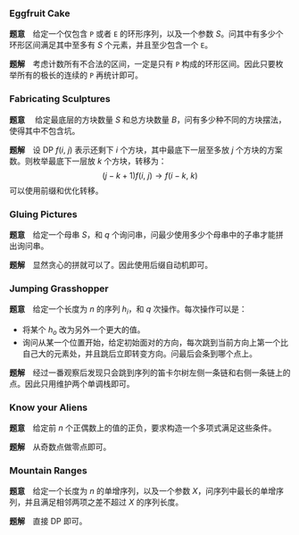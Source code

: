 ### Eggfruit Cake

**题意**　给定一个仅包含 `P` 或者 `E` 的环形序列，以及一个参数 $S$。问其中有多少个环形区间满足其中至多有 $S$ 个元素，并且至少包含一个 `E`。

**题解**　考虑计数所有不合法的区间，一定是只有 `P` 构成的环形区间。因此只要枚举所有的极长的连续的 `P` 再统计即可。



### Fabricating Sculptures

**题意** 　给定最底层的方块数量 $S$ 和总方块数量 $B$，问有多少种不同的方块摆法，使得其中不包含坑。

**题解**　设 DP $f(i,\ j)$ 表示还剩下 $i$ 个方块，其中最底下一层至多放 $j$ 个方块的方案数。则枚举最底下一层放 $k$ 个方块，转移为：
$$
(j - k + 1)f(i,\ j) → f(i - k,\ k)
$$
可以使用前缀和优化转移。



### Gluing Pictures

**题意**　给定一个母串 $S$，和 $q$ 个询问串，问最少使用多少个母串中的子串才能拼出询问串。

**题解**　显然贪心的拼就可以了。因此使用后缀自动机即可。



### Jumping Grasshopper

**题意**　给定一个长度为 $n$ 的序列 $h_i$，和 $q$ 次操作。每次操作可以是：

* 将某个 $h_o$ 改为另外一个更大的值。
* 询问从某一个位置开始，给定初始面对的方向，每次跳到当前方向上第一个比自己大的元素处，并且跳后立即转变方向。问最后会条到哪个点上。

**题解**　经过一番观察后发现只会跳到序列的笛卡尔树左侧一条链和右侧一条链上的点。因此只用维护两个单调栈即可。



### Know your Aliens

**题意**　给定前 $n$ 个正偶数上的值的正负，要求构造一个多项式满足这些条件。

**题解**　从奇数点做零点即可。



### Mountain Ranges

**题意**　给定一个长度为 $n$ 的单增序列，以及一个参数 $X$，问序列中最长的单增序列，并且满足相邻两项之差不超过 $X$ 的序列长度。

**题解**　直接 DP 即可。